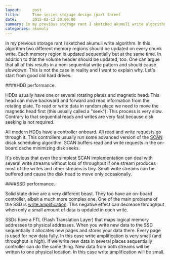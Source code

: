 ```yaml
---
layout:     post
title:      Time-series storage design (part three)
date:       2015-02-13 20:00:00
summary: In my previous storage rant I sketched akumuli write algorithm. In this algorithm two different memory regions should be updated on every chunk write. Each memory region is updated sequentially but at the same time. In addition to that volume header should be updated too. One can argue that all of this results in non-sequential write pattern and should cause slowdown. This is not the case in reality and I want to explain why.
categories: akumuli
---
```


In my previous storage rant I sketched akumuli write algorithm. In this algorithm two different memory regions should be updated on every chunk write. Each memory region is updated sequentially but at the same time. In addition to that the volume header should be updated, too. One can argue that all of this results in a non-sequential write pattern and should cause slowdown. This is not the case in reality and I want to explain why. Let's start from good old hard drives.

####HDD performance.

HDDs usually have one or several rotating plates and magnetic head. This head can move backward and forward and read information from the rotating plate. To read or write data in random place we need to move the magnetic head first (this usually called a "seek"). This process is very slow. Contrary to that sequential reads and writes are very fast because disk seeking is not required.

All modern HDDs have a controller onboard. All read and write requests go through it. This controllers usually run some advanced version of the [SCAN](http://en.wikipedia.org/wiki/Elevator_algorithm) disck scheduling algorithm. SCAN buffers read and write requests in the on-board cache minimizing disk seeks. 

It's obvious that even the simplest SCAN implementation can deal with several write streams without loss of throughput if one stream produces most of the writes and other streams is tiny. Small write streams can be buffered and cause the disk head to move only occasionally.

####SSD performance.

Solid state drive are a very different beast. They too have an on-board controller, albeit a much more complex one. One of the main problems of the SSD is [write amplification](http://en.wikipedia.org/wiki/Write_amplification). This negative effect can decrease throughput when only a small amount of data is updated in each write.

SSDs have a FTL (Flash Translation Layer) that maps logical memory addresses to physical addresses. When you write new data to the SSD sequentially it allocates new pages and stores your data there. Every page is used for new data fully. In this case write amplification is very small (and throughput is high). If we write new data in several places sequentially controller can do the same thing. New data from both streams will be written to one physical location. In this case write amplification will be small.

